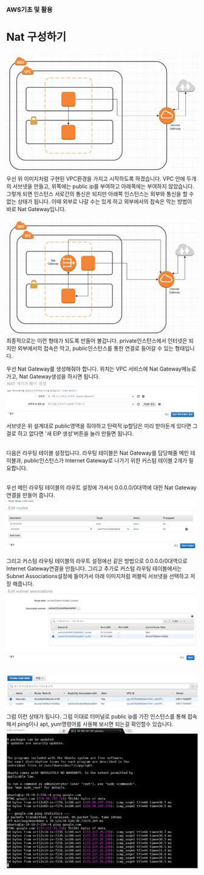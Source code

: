 ### **AWS기초 및 활용** 

# Nat 구성하기

> 
>
>
>

![구성1](https://github.com/dockerdongjin/aws-network-examples/blob/master/case4/nat_img/nat-2.jpg)
우선 위 이미지처럼 구현된 VPC환경을 가지고 시작하도록 하겠습니다.
VPC 안에 두개의 서브넷을 만들고, 위쪽에는 public ip를 부여하고 아래쪽에는 부여하지 않았습니다.
그렇게 되면 인스턴스 서로간의 통신은 되지만 아래쪽 인스턴스는 외부와 통신을 할 수 없는 상태가 됩니다.
이때 외부로 나갈 수는 있게 하고 외부에서의 접속은 막는 방법이 바로 Nat Gateway입니다.

![구성1](https://github.com/dockerdongjin/aws-network-examples/blob/master/case4/nat_img/nat-1.jpg)
최종적으로는 이런 형태가 되도록 만들어 볼겁니다.
private인스턴스에서 인터넷은 되지만 외부에서의 접속은 막고, public인스턴스를 통한 연결로 들어갈 수 있는 형태입니다.

우선 Nat Gateway를 생성해줘야 합니다.
위치는 VPC 서비스에 Nat Gateway메뉴로 가고, Nat Gateway생성을 하시면 됩니다.
![구성1](https://github.com/dockerdongjin/aws-network-examples/blob/master/case4/nat_img/nat-3.jpg)
서브넷은 위 설계대로 public영역을 줘야하고 탄력적 ip할당은 미리 받아둔게 있다면 그걸로 하고 없다면 '새 EIP 생성'버튼을 눌러 만들면 됩니다.<br><br>

다음은 라우팅 테이블 설정입니다.
라우팅 테이블은 Nat Gateway를 담당해줄 메인 테이블과, public인스턴스가 Internet Gateway로 나가기 위한 커스텀 테이블 2개가 필요합니다.<br><br>

우선 메인 라우팅 테이블의 라우트 설정에 가셔서 0.0.0.0/0대역에 대한 Nat Gateway연결을 만들어 줍니다.
![구성1](https://github.com/dockerdongjin/aws-network-examples/blob/master/case4/nat_img/nat-4.jpg)

그리고 커스텀 라우팅 테이블의 라우트 설정에선 같은 방법으로 0.0.0.0/0대역으로 Internet Gateway연결을 만듭니다.
그리고 추가로 커스텀 라우팅 테이블에서는 Subnet Associations설정에 들어가서 아래 이미지처럼 퍼블릭 서브넷을 선택하고 저장 해줍니다.
![구성1](https://github.com/dockerdongjin/aws-network-examples/blob/master/case4/nat_img/nat-5.jpg)<br><br>

![구성1](https://github.com/dockerdongjin/aws-network-examples/blob/master/case4/nat_img/nat-6.jpg)
그럼 이런 상태가 됩니다. 그럼 이대로 터미널로 public ip를 가진 인스턴스를 통해 접속해서 ping이나 apt, yum명령어를 사용해 보시면 되는걸 확인할수 있습니다.
![구성1](https://github.com/dockerdongjin/aws-network-examples/blob/master/case4/nat_img/nat-7.jpg)
